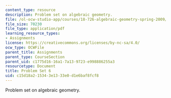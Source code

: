 ```yaml
---
content_type: resource
description: Problem set on algebraic geometry.
file: /ol-ocw-studio-app/courses/18-726-algebraic-geometry-spring-2009/c15d18a215343e1333e0d1e6baf8fcf8_MIT18_726s09_pset06.pdf
file_size: 70230
file_type: application/pdf
learning_resource_types:
- Assignments
license: https://creativecommons.org/licenses/by-nc-sa/4.0/
ocw_type: OCWFile
parent_title: Assignments
parent_type: CourseSection
parent_uid: c1775d16-16a1-7a13-9723-e998886255a3
resourcetype: Document
title: Problem Set 6
uid: c15d18a2-1534-3e13-33e0-d1e6baf8fcf8
---
```

Problem set on algebraic geometry.